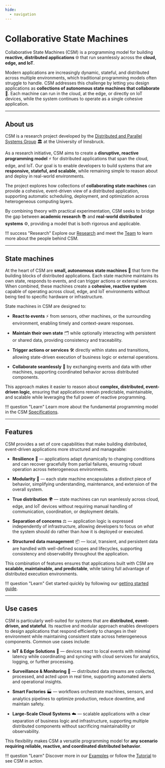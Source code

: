 ```yaml
---
hide:
  - navigation
---
```


# Collaborative State Machines

Collaborative State Machines (CSM) is a programming model for building **reactive, distributed applications**
🌐 that run seamlessly across the **cloud, edge, and IoT**.

Modern applications are increasingly dynamic, stateful, and distributed across multiple environments, which
traditional programming models often struggle to handle. CSM addresses this challenge by letting you design
applications as **collections of autonomous state machines that collaborate** 🤝. Each machine can run in the
cloud, at the edge, or directly on IoT devices, while the system continues to operate as a single cohesive
application.

---

## About us

CSM is a research project developed by the [Distributed and Parallel Systems Group](https://dps.uibk.ac.at/)
🏛️ at the University of Innsbruck.

As a research initiative, CSM aims to create a **disruptive, reactive programming model** ⚡ for distributed
applications that span the cloud, edge, and IoT. Our goal is to enable developers to build systems that are
**responsive, stateful, and scalable**, while remaining simple to reason about and deploy in real-world
environments.

The project explores how collections of **collaborating state machines** can provide a cohesive, event-driven
view of a distributed application, supporting automatic scheduling, deployment, and optimization across
heterogeneous computing layers.

By combining theory with practical experimentation, CSM seeks to bridge the gap between **academic research**
📚 and **real-world distributed systems** ⚙️, providing a model that is both rigorous and applicable.

!!! success "Research"
    Explore our [Research](research/publications.md) and meet the [Team](research/team.md) to learn more about
    the people behind CSM.

---

## State machines

At the heart of CSM are **small, autonomous state machines** 🔹 that form the building blocks of distributed
applications. Each state machine maintains its own state, responds to events, and can trigger actions or
external services. When combined, these machines create a **cohesive, reactive system** capable of operating
across cloud, edge, and IoT environments without being tied to specific hardware or infrastructure.

State machines in CSM are designed to:

- **React to events** ⚡ from sensors, other machines, or the surrounding environment, enabling timely and
  context-aware responses.

- **Maintain their own state** 🗂️ while optionally interacting with persistent or shared data, providing
  consistency and traceability.

- **Trigger actions or services** 🛠️ directly within states and transitions, allowing state-driven execution
  of business logic or external operations.

- **Collaborate seamlessly** 🤝 by exchanging events and data with other machines, supporting coordinated
  behavior across distributed components.

This approach makes it easier to reason about **complex, distributed, event-driven logic**, ensuring that
applications remain predictable, maintainable, and scalable while leveraging the full power of reactive
programming.

!!! question "Learn"
    Learn more about the fundamental programming model in the CSM
    [Specifications](csm-specifications/version.md).

---

## Features

CSM provides a set of core capabilities that make building distributed, event-driven applications more
structured and manageable:

- **Resilience** 🌱 &mdash; applications adapt dynamically to changing conditions and can recover gracefully from
  partial failures, ensuring robust operation across heterogeneous environments.

- **Modularity** 🧩 &mdash; each state machine encapsulates a distinct piece of behavior, simplifying
  understanding, maintenance, and extension of the overall system.

- **True distribution** 🌍 &mdash; state machines can run seamlessly across cloud, edge, and IoT devices without
  requiring manual handling of communication, coordination, or deployment details.

- **Separation of concerns** ⚖️ &mdash; application logic is expressed independently of infrastructure, allowing
  developers to focus on *what* the system should do rather than *how* it is deployed or executed.

- **Structured data management** 📦 &mdash; local, transient, and persistent data are handled with well-defined
  scopes and lifecycles, supporting consistency and observability throughout the application.

This combination of features ensures that applications built with CSM are **scalable, maintainable, and
predictable**, while taking full advantage of distributed execution environments.

!!! question "Learn"
    Get started quickly by following our [getting started guide](learn/getting-started.md).

---

## Use cases

CSM is particularly well-suited for systems that are **distributed, event-driven, and stateful**. Its reactive
and modular approach enables developers to design applications that respond efficiently to changes in their
environment while maintaining consistent state across heterogeneous components. Common use cases include:

- **IoT & Edge Solutions** 📡 &mdash; devices react to local events with minimal latency while coordinating and
  syncing with cloud services for analytics, logging, or further processing.

- **Surveillance & Monitoring** 🎥 &mdash; distributed data streams are collected, processed, and acted upon in
  real time, supporting automated alerts and operational insights.

- **Smart Factories** 🏭 &mdash; workflows orchestrate machines, sensors, and analytics pipelines to optimize
  production, reduce downtime, and maintain safety.

- **Large-Scale Cloud Systems** ☁️ &mdash; scalable applications with a clear separation of business logic and
  infrastructure, supporting multiple distributed components without sacrificing maintainability or 
  observability.

This flexibility makes CSM a versatile programming model for **any scenario requiring reliable, reactive, and
coordinated distributed behavior**.

!!! question "Learn"
    Discover more in our [Examples](learn/examples.md) or follow the [Tutorial](learn/tutorial.md) to see CSM
    in action.
